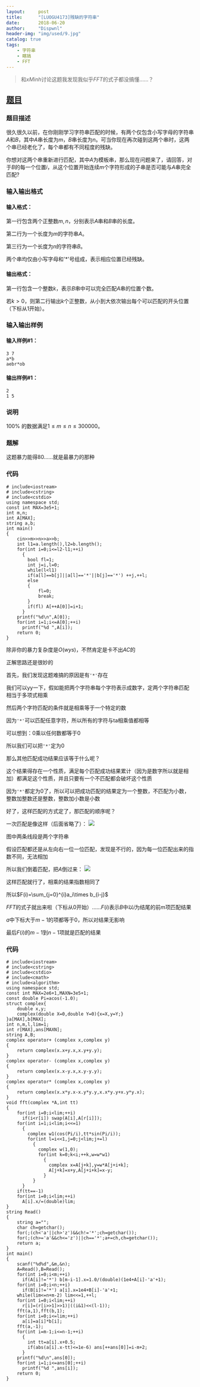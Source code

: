 ```yaml
---
layout:     post
title:      "[LUOGU4173]残缺的字符串"
date:       2018-06-20
author:     "Dispwnl"
header-img: "img/used/9.jpg"
catalog: true
tags:
    - 字符串
    - 瞎搞
    - FFT
---
```

> 和$xMinh$讨论这题我发现我似乎$FFT$的式子都没搞懂……？

## [题目](https://www.luogu.org/problemnew/show/P4173)
### 题目描述
很久很久以前，在你刚刚学习字符串匹配的时候，有两个仅包含小写字母的字符串$A$和$B$，其中$A$串长度为$m$，$B$串长度为$n$。可当你现在再次碰到这两个串时，这两个串已经老化了，每个串都有不同程度的残缺。

你想对这两个串重新进行匹配，其中$A$为模板串，那么现在问题来了，请回答，对于$B$的每一个位置$i$，从这个位置开始连续$m$个字符形成的子串是否可能与$A$串完全匹配?

### 输入输出格式
#### 输入格式：
第一行包含两个正整数$m,n$，分别表示$A$串和$B$串的长度。

第二行为一个长度为$m$的字符串$A$。

第三行为一个长度为$n$的字符串$B$。

两个串均仅由小写字母和'*'号组成，表示相应位置已经残缺。

#### 输出格式：
第一行包含一个整数$k$，表示$B$串中可以完全匹配$A$串的位置个数。

若$k>0$，则第二行输出$k$个正整数，从小到大依次输出每个可以匹配的开头位置（下标从$1$开始）。

### 输入输出样例
#### 输入样例#1：
``` 
3 7
a*b
aebr*ob
```
#### 输出样例#1： 
```
2
1 5
```
### 说明
100% 的数据满足$1\leq m\leq n\leq 300000$。

### 题解

这题暴力能得$80$……就是最暴力的那种

### 代码
```
# include<iostream>
# include<cstring>
# include<cstdio>
using namespace std;
const int MAX=3e5+1;
int m,n;
int A[MAX];
string a,b;
int main()
{
	cin>>m>>n>>a>>b;
	int l1=a.length(),l2=b.length();
	for(int i=0;i<=l2-l1;++i)
	  {
	  	bool fl=1;
	  	int j=i,l=0;
	  	while(l<l1)
	  	if(a[l]==b[j]||a[l]=='*'||b[j]=='*') ++j,++l;
	  	else
	  	{
	  		fl=0;
	  		break;
		}
		if(fl) A[++A[0]]=i+1;
	  }
	printf("%d\n",A[0]);
	for(int i=1;i<=A[0];++i)
	  printf("%d ",A[i]);
	return 0;
}
```
除非你的暴力复杂度是$O(wys)$，不然肯定是卡不出$AC$的

正解思路还是很妙的

首先，我们发现这题难搞的原因是有```'*'```存在

我们可以yy一下，假如能把两个字符串每个字符表示成数字，定两个字符串匹配相当于多项式相乘

然后两个字符匹配的条件就是相乘等于一个特定的数

因为```'*'```可以匹配任意字符，所以所有的字符与ta相乘值都相等

可以想到：$0$乘以任何数都等于$0$

所以我们可以把```'*'```定为$0$

那么其他匹配成功结果应该等于什么呢？

这个结果得存在一个性质，满足每个匹配成功结果累计（因为是数字所以就是相加）都满足这个性质，并且只要有一个不匹配都会破坏这个性质

因为```'*'```都定为$0$了，所以可以把成功匹配的结果定为一个整数，不匹配为小数，整数加整数还是整数，整数加小数是小数

好了，这样匹配的方式定了，那匹配的顺序呢？

一次匹配是像这样（后面省略了）：
![](http://a-failure.github.io/img/study/canque.png)

图中两条线段是两个字符串

假设匹配都还是从左向右一位一位匹配，发现是不行的，因为每一位匹配出来的指数不同，无法相加

所以我们倒着匹配，把$A$倒过来：
![](http://a-failure.github.io/img/study/canque2.png)

这样匹配就行了，相乘的结果指数相同了

所以$F(i)=\sum_{j=0}^{i}a_i\times b_{i-j}$

$FFT$的式子就出来啦（下标从$0$开始）……$F(i)$表示$B$中以$i$为结尾的前$m$项匹配结果

$a$中下标大于$m-1$的项都等于$0$，所以对结果无影响

最后$F(i)$的$m-1$到$n-1$项就是匹配的结果

### 代码
```
# include<iostream>
# include<cstring>
# include<cstdio>
# include<cmath>
# include<algorithm>
using namespace std;
const int MAX=2e6+1,MAXN=3e5+1;
const double Pi=acos(-1.0);
struct complex{
	double x,y;
	complex(double X=0,double Y=0){x=X,y=Y;}
}a[MAX],b[MAX];
int n,m,l,lim=1;
int r[MAX],ans[MAXN];
string A,B;
complex operator+ (complex x,complex y)
{
	return complex(x.x+y.x,x.y+y.y);
}
complex operator- (complex x,complex y)
{
	return complex(x.x-y.x,x.y-y.y);
}
complex operator* (complex x,complex y)
{
	return complex(x.x*y.x-x.y*y.y,x.x*y.y+x.y*y.x);
}
void fft(complex *A,int tt)
{
	for(int i=0;i<lim;++i)
	  if(i<r[i]) swap(A[i],A[r[i]]);
	for(int i=1;i<lim;i<<=1)
	  {
	  	complex w1(cos(Pi/i),tt*sin(Pi/i));
	  	for(int l=i<<1,j=0;j<lim;j+=l)
	  	  {
	  	  	complex w(1,0);
	  	  	for(int k=0;k<i;++k,w=w*w1)
	  	  	  {
	  	  	  	complex x=A[j+k],y=w*A[j+i+k];
	  	  	  	A[j+k]=x+y,A[j+i+k]=x-y;
			  }
		  }
	  }
	if(tt==-1)
	for(int i=0;i<lim;++i)
	  A[i].x/=(double)lim;
}
string Read()
{
	string a="";
	char ch=getchar();
	for(;(ch<'a'||ch>'z')&&ch!='*';ch=getchar());
	for(;(ch>='a'&&ch<='z')||ch=='*';a+=ch,ch=getchar());
	return a;
}
int main()
{
	scanf("%d%d",&m,&n);
	A=Read(),B=Read();
	for(int i=0;i<m;++i)
	  if(A[i]!='*') b[m-i-1].x=1.0/(double)(1e4+A[i]-'a'+1);
	for(int i=0;i<n;++i)
	  if(B[i]!='*') a[i].x=1e4+B[i]-'a'+1;
	while(lim<=n+m-2) lim<<=1,++l;
	for(int i=0;i<lim;++i)
	  r[i]=(r[i>>1]>>1)|((i&1)<<(l-1));
	fft(a,1),fft(b,1);
	for(int i=0;i<=lim;++i)
	  a[i]=a[i]*b[i];
	fft(a,-1);
	for(int i=m-1;i<=n-1;++i)
	  {
	  	int tt=a[i].x+0.5;
	  	if(abs(a[i].x-tt)<=1e-6) ans[++ans[0]]=i-m+2;
	  }
	printf("%d\n",ans[0]);
	for(int i=1;i<=ans[0];++i)
	  printf("%d ",ans[i]);
	return 0;
}
```

